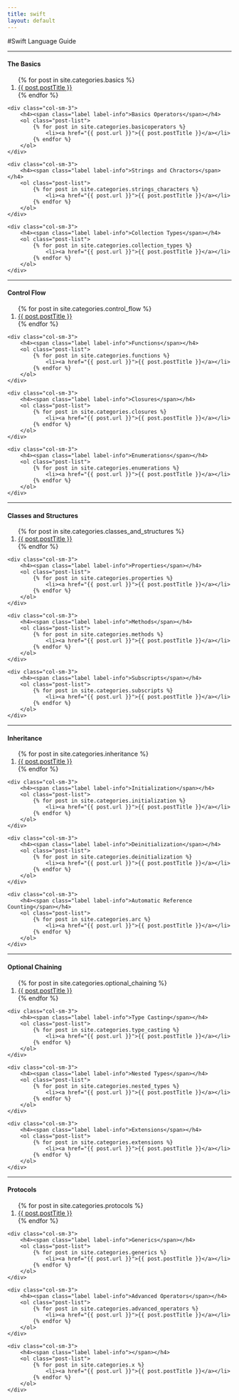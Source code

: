 ```yaml
---
title: swift
layout: default
---
```


#Swift Language Guide

- - -

<div class="row">
	<div class="col-sm-3">
		<h4><span class="label label-info">The Basics</span></h4>
		<ol class="post-list">
 			{% for post in site.categories.basics %}
   				<li><a href="{{ post.url }}">{{ post.postTitle }}</a></li>
 			{% endfor %}
		</ol>			
	</div>

	<div class="col-sm-3">
		<h4><span class="label label-info">Basics Operators</span></h4>
		<ol class="post-list">
 			{% for post in site.categories.basicoperators %}
   				<li><a href="{{ post.url }}">{{ post.postTitle }}</a></li>
 			{% endfor %}
		</ol>			
	</div>

	<div class="col-sm-3">
		<h4><span class="label label-info">Strings and Chractors</span></h4>
		<ol class="post-list">
 			{% for post in site.categories.strings_characters %}
   				<li><a href="{{ post.url }}">{{ post.postTitle }}</a></li>
 			{% endfor %}
		</ol>			
	</div>

	<div class="col-sm-3">
		<h4><span class="label label-info">Collection Types</span></h4>
		<ol class="post-list">
 			{% for post in site.categories.collection_types %}
   				<li><a href="{{ post.url }}">{{ post.postTitle }}</a></li>
 			{% endfor %}
		</ol>			
	</div>

</div>

---------------------------------

<div class="row">
	<div class="col-sm-3">
		<h4><span class="label label-info">Control Flow</span></h4>
		<ol class="post-list">
 			{% for post in site.categories.control_flow %}
   				<li><a href="{{ post.url }}">{{ post.postTitle }}</a></li>
 			{% endfor %}
		</ol>			
	</div>

	<div class="col-sm-3">
		<h4><span class="label label-info">Functions</span></h4>
		<ol class="post-list">
 			{% for post in site.categories.functions %}
   				<li><a href="{{ post.url }}">{{ post.postTitle }}</a></li>
 			{% endfor %}
		</ol>			
	</div>

	<div class="col-sm-3">
		<h4><span class="label label-info">Closures</span></h4>
		<ol class="post-list">
 			{% for post in site.categories.closures %}
   				<li><a href="{{ post.url }}">{{ post.postTitle }}</a></li>
 			{% endfor %}
		</ol>			
	</div>

	<div class="col-sm-3">
		<h4><span class="label label-info">Enumerations</span></h4>
		<ol class="post-list">
 			{% for post in site.categories.enumerations %}
   				<li><a href="{{ post.url }}">{{ post.postTitle }}</a></li>
 			{% endfor %}
		</ol>			
	</div>

</div>

---------------------------------

<div class="row">
	<div class="col-sm-3">
		<h4><span class="label label-info">Classes and Structures</span></h4>
		<ol class="post-list">
 			{% for post in site.categories.classes_and_structures %}
   				<li><a href="{{ post.url }}">{{ post.postTitle }}</a></li>
 			{% endfor %}
		</ol>			
	</div>

	<div class="col-sm-3">
		<h4><span class="label label-info">Properties</span></h4>
		<ol class="post-list">
 			{% for post in site.categories.properties %}
   				<li><a href="{{ post.url }}">{{ post.postTitle }}</a></li>
 			{% endfor %}
		</ol>			
	</div>

	<div class="col-sm-3">
		<h4><span class="label label-info">Methods</span></h4>
		<ol class="post-list">
 			{% for post in site.categories.methods %}
   				<li><a href="{{ post.url }}">{{ post.postTitle }}</a></li>
 			{% endfor %}
		</ol>			
	</div>

	<div class="col-sm-3">
		<h4><span class="label label-info">Subscripts</span></h4>
		<ol class="post-list">
 			{% for post in site.categories.subscripts %}
   				<li><a href="{{ post.url }}">{{ post.postTitle }}</a></li>
 			{% endfor %}
		</ol>			
	</div>

</div>

---------------------------------

<div class="row">
	<div class="col-sm-3">
		<h4><span class="label label-info">Inheritance</span></h4>
		<ol class="post-list">
 			{% for post in site.categories.inheritance %}
   				<li><a href="{{ post.url }}">{{ post.postTitle }}</a></li>
 			{% endfor %}
		</ol>			
	</div>

	<div class="col-sm-3">
		<h4><span class="label label-info">Initialization</span></h4>
		<ol class="post-list">
 			{% for post in site.categories.initialization %}
   				<li><a href="{{ post.url }}">{{ post.postTitle }}</a></li>
 			{% endfor %}
		</ol>			
	</div>

	<div class="col-sm-3">
		<h4><span class="label label-info">Deinitialization</span></h4>
		<ol class="post-list">
 			{% for post in site.categories.deinitialization %}
   				<li><a href="{{ post.url }}">{{ post.postTitle }}</a></li>
 			{% endfor %}
		</ol>			
	</div>

	<div class="col-sm-3">
		<h4><span class="label label-info">Automatic Reference Counting</span></h4>
		<ol class="post-list">
 			{% for post in site.categories.arc %}
   				<li><a href="{{ post.url }}">{{ post.postTitle }}</a></li>
 			{% endfor %}
		</ol>			
	</div>

</div>

---------------------------------

<div class="row">
	<div class="col-sm-3">
		<h4><span class="label label-info">Optional Chaining</span></h4>
		<ol class="post-list">
 			{% for post in site.categories.optional_chaining %}
   				<li><a href="{{ post.url }}">{{ post.postTitle }}</a></li>
 			{% endfor %}
		</ol>			
	</div>

	<div class="col-sm-3">
		<h4><span class="label label-info">Type Casting</span></h4>
		<ol class="post-list">
 			{% for post in site.categories.type_casting %}
   				<li><a href="{{ post.url }}">{{ post.postTitle }}</a></li>
 			{% endfor %}
		</ol>			
	</div>

	<div class="col-sm-3">
		<h4><span class="label label-info">Nested Types</span></h4>
		<ol class="post-list">
 			{% for post in site.categories.nested_types %}
   				<li><a href="{{ post.url }}">{{ post.postTitle }}</a></li>
 			{% endfor %}
		</ol>			
	</div>

	<div class="col-sm-3">
		<h4><span class="label label-info">Extensions</span></h4>
		<ol class="post-list">
 			{% for post in site.categories.extensions %}
   				<li><a href="{{ post.url }}">{{ post.postTitle }}</a></li>
 			{% endfor %}
		</ol>			
	</div>

</div>

---------------------------------

<div class="row">
	<div class="col-sm-3">
		<h4><span class="label label-info">Protocols</span></h4>
		<ol class="post-list">
 			{% for post in site.categories.protocols %}
   				<li><a href="{{ post.url }}">{{ post.postTitle }}</a></li>
 			{% endfor %}
		</ol>			
	</div>

	<div class="col-sm-3">
		<h4><span class="label label-info">Generics</span></h4>
		<ol class="post-list">
 			{% for post in site.categories.generics %}
   				<li><a href="{{ post.url }}">{{ post.postTitle }}</a></li>
 			{% endfor %}
		</ol>			
	</div>

	<div class="col-sm-3">
		<h4><span class="label label-info">Advanced Operators</span></h4>
		<ol class="post-list">
 			{% for post in site.categories.advanced_operators %}
   				<li><a href="{{ post.url }}">{{ post.postTitle }}</a></li>
 			{% endfor %}
		</ol>			
	</div>

	<div class="col-sm-3">
		<h4><span class="label label-info"></span></h4>
		<ol class="post-list">
 			{% for post in site.categories.x %}
   				<li><a href="{{ post.url }}">{{ post.postTitle }}</a></li>
 			{% endfor %}
		</ol>			
	</div>

</div>
